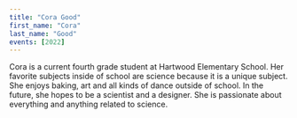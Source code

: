```yaml
---
title: "Cora Good"
first_name: "Cora"
last_name: "Good"
events: [2022]
---
```


Cora is a current fourth grade student at Hartwood Elementary School. Her favorite subjects inside of school are science because it is a unique subject. She enjoys baking, art and all kinds of dance outside of school. In the future, she hopes to be a scientist and a designer. She is passionate about everything and anything related to science.

